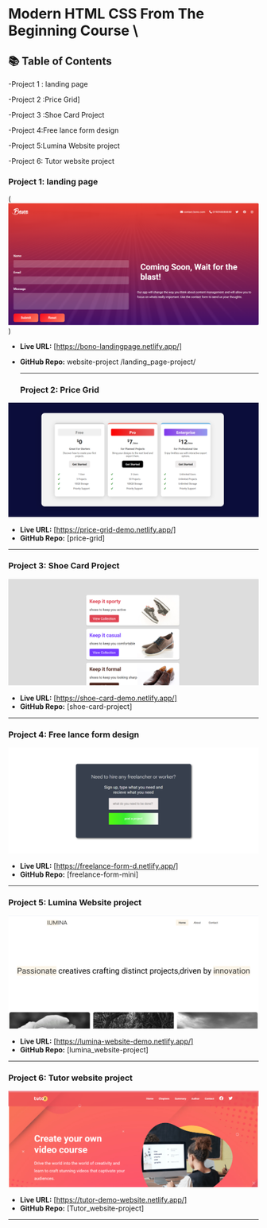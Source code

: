 # Modern HTML CSS From The Beginning Course \
## 📚 Table of Contents
-Project 1 : landing page

-Project 2 :Price Grid]

-Project 3 :Shoe Card Project

-Project 4:Free lance form design

-Project 5:Lumina Website project

-Project 6: Tutor website project


### Project 1:  landing page
(![Screenshot](image-ss/Bono%20landing%20page.png)
)
- **Live URL:** [https://bono-landingpage.netlify.app/]
- **GitHub Repo:** website-project
/landing_page-project/


  ------
  ### Project 2:  Price Grid
![Screenshot](https://github.com/S-nakib30/website-project/blob/49ca61b0edaa4d31ec753584d7b9ec579ffb538b/image-ss/pricegrid.png)
- **Live URL:** [https://price-grid-demo.netlify.app/]
- **GitHub Repo:** [price-grid]
------

 ### Project 3:  Shoe Card Project
![Screenshot](https://github.com/S-nakib30/website-project/blob/2cb1bc2deeb28ea7d048b5830b6214041bda08e3/image-ss/shoecard.png)
- **Live URL:** [https://shoe-card-demo.netlify.app/]
- **GitHub Repo:** [shoe-card-project] 
------

### Project 4:  Free lance form design
![Screenshot](https://github.com/S-nakib30/website-project/blob/2cb1bc2deeb28ea7d048b5830b6214041bda08e3/image-ss/freelanch%20form.png)
- **Live URL:** [https://freelance-form-d.netlify.app/]
- **GitHub Repo:** [freelance-form-mini] 
------


### Project 5: Lumina Website project
![Screenshot](https://github.com/S-nakib30/website-project/blob/2cb1bc2deeb28ea7d048b5830b6214041bda08e3/image-ss/lumina.png)
- **Live URL:** [https://lumina-website-demo.netlify.app/]
- **GitHub Repo:** [lumina_website-project] 
------


### Project 6: Tutor website project
![Screenshot](https://github.com/S-nakib30/website-project/blob/2cb1bc2deeb28ea7d048b5830b6214041bda08e3/image-ss/tutor.png)
- **Live URL:** [https://tutor-demo-website.netlify.app/]
- **GitHub Repo:** [Tutor_website-project] 
------
